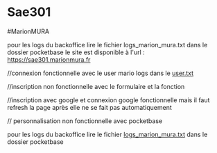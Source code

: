 # Sae301
#MarionMURA

pour les logs du backoffice lire le fichier logs_marion_mura.txt dans le dossier pocketbase
le site est disponible à l'url : https://sae301.marionmura.fr 

//connexion fonctionnelle avec le user mario 
logs dans le [user.txt](/user.txt)

//inscription non fonctionnelle avec le formulaire et la fonction

//inscription avec google et connexion google fonctionnelle mais il faut refresh la page après elle ne se fait pas automatiquement

// personnalisation non fonctionnelle avec pocketbase

pour les logs du backoffice lire le fichier [logs_marion_mura.txt](/pocketbase/logs_marion_mura.txt) dans le dossier pocketbase